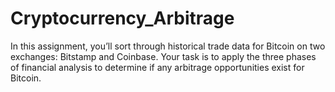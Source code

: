 # Cryptocurrency_Arbitrage
In this assignment, you’ll sort through historical trade data for Bitcoin on two exchanges: Bitstamp and Coinbase. Your task is to apply the three phases of financial analysis to determine if any arbitrage opportunities exist for Bitcoin.
